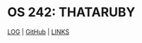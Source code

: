 ---
---
# OS 242: THATARUBY
[LOG](TXT/mylog.txt) | [GitHub](https://github.com/thataruby/os242) | [LINKS](links.md)




